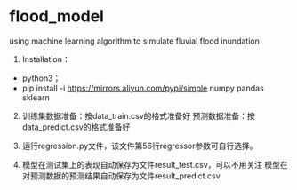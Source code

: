 # flood_model
using machine learning algorithm to simulate fluvial flood inundation

1. Installation：
+ python3；
+ pip install -i https://mirrors.aliyun.com/pypi/simple numpy pandas sklearn


2. 训练集数据准备：按data_train.csv的格式准备好
预测数据准备：按data_predict.csv的格式准备好


3. 运行regression.py文件，该文件第56行regressor参数可自行选择。


4. 模型在测试集上的表现自动保存为文件result_test.csv，可以不用关注
模型在对预测数据的预测结果自动保存为文件result_predict.csv

